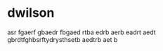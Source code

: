 # dwilson

asr
fgaerf
gbaedr
fbgaed
rtba
edrb
aerb
eadrt
aedt
gbrdtfghbsrftydrysthsetb
aedtrb
aet
b
